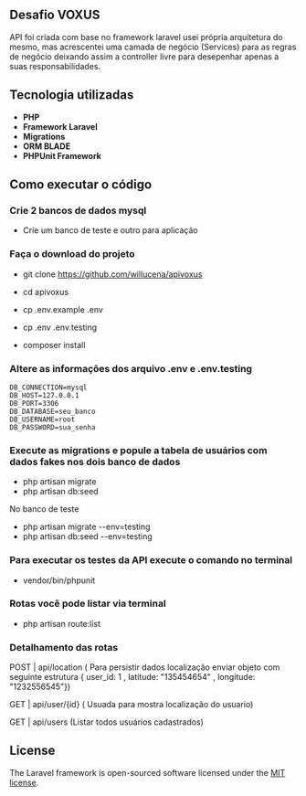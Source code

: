

## Desafio VOXUS

API foi criada com base no framework laravel usei própria arquitetura do mesmo, mas acrescentei uma camada de negócio (Services) para as regras de negócio deixando assim a controller livre para desepenhar apenas a suas responsabilidades.

## Tecnologia utilizadas

- **PHP**
- **Framework Laravel**
- **Migrations**
- **ORM BLADE**
- **PHPUnit Framework**

## Como executar o código

### Crie 2 bancos de dados mysql

- Crie um banco de teste e outro para aplicação
  
### Faça o download do projeto 

- git clone https://github.com/willucena/apivoxus
- cd apivoxus
- cp .env.example .env
- cp .env .env.testing

- composer install   

### Altere as informações dos arquivo .env e .env.testing
    DB_CONNECTION=mysql
    DB_HOST=127.0.0.1
    DB_PORT=3306
    DB_DATABASE=seu_banco
    DB_USERNAME=root
    DB_PASSWORD=sua_senha

### Execute as migrations e popule a tabela de usuários com dados fakes nos dois banco de dados 


- php artisan migrate 
- php artisan db:seed

No banco de teste

- php artisan migrate --env=testing
- php artisan db:seed --env=testing

### Para executar os testes da API execute o comando no terminal

- vendor/bin/phpunit

### Rotas você pode listar via terminal 
- php artisan route:list
  
### Detalhamento das rotas
POST | api/location  ( Para persistir dados localização enviar objeto com seguinte estrutura { user_id: 1 , latitude: "135454654" , longitude: "1232556545"})

GET  | api/user/{id}  ( Usuada para mostra localização do usuario)

GET  | api/users  (Listar todos usuários cadastrados)

## License

The Laravel framework is open-sourced software licensed under the [MIT license](https://opensource.org/licenses/MIT).
